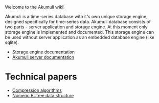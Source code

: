 Welcome to the Akumuli wiki!

Akumuli is a time-series database with it's own unique storage engine, designed specifically for time-series data. Akumuli database consists of two parts - server application and storage engine. At this moment only storage engine is implemented and documented. This storage engine can be used without server application as an embedded database engine (like sqlite).

* [Storage engine documentation](Documentation-Index)
* [Akumuli server documentation](Server-documentation)

Technical papers
================

* [Compression algorithms](https://docs.google.com/document/d/1yLsN1j8xxnm_b0oN6rFSgWOnCHP-OlJC5pBKZQwTAPc/pub)
* [Numeric B+tree data structure](https://docs.google.com/document/d/1jFK8E3CZSqR5IPsMGojm2LknkNyUZA7tY51N6IgzW_g/pub)